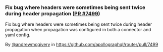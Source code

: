 ### Fix bug where headers were sometimes being sent twice during header propagation ([PR #7499](https://github.com/apollographql/router/pull/7499))

Fix bug where headers were sometimes being sent twice during header propagation when propagation was configured in both a connector and yaml config.

By [@andrewmcgivery](https://github.com/andrewmcgivery) in https://github.com/apollographql/router/pull/7499
